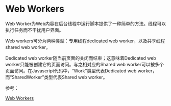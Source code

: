 # Web Workers


Web Worker为Web内容在后台线程中运行脚本提供了一种简单的方法。线程可以执行任务而不干扰用户界面。


Web workers可分为两种类型：专用线程dedicated web worker，以及共享线程shared web worker。


Dedicated web worker随当前页面的关闭而结束；这意味着Dedicated web worker只能被创建它的页面访问。与之相对应的Shared web worker可以被多个页面访问。在Javascript代码中，“Work”类型代表Dedicated web worker，而“SharedWorker”类型代表Shared web worker。



参考：


[Web Workers](https://developer.mozilla.org/zh-CN/docs/Web/API/Web_Workers_API/Using_web_workers)